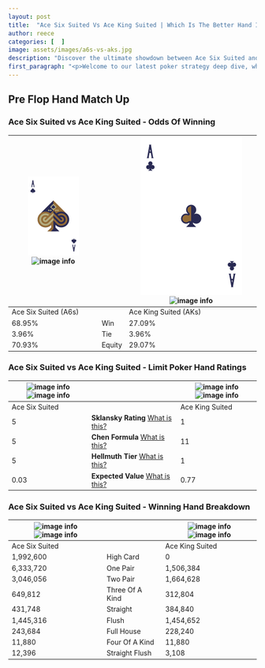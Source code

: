 ```yaml
---
layout: post
title:  "Ace Six Suited Vs Ace King Suited | Which Is The Better Hand In Poker? A Complete Guide"
author: reece
categories: [  ]
image: assets/images/a6s-vs-aks.jpg
description: "Discover the ultimate showdown between Ace Six Suited and Ace King Suited in poker! Uncover the odds, strategies, and scenarios where one hand triumphs over the other. Get ready to up your poker game with this thrilling analysis."
first_paragraph: "<p>Welcome to our latest poker strategy deep dive, where we're pitting two distinct hands against each other in a high-stakes showdown: Ace Six Suited vs Ace King Suited.</p><p>In the dynamic world of poker, every decision counts, and knowing which hand holds the upper hand is key to your success at the table.</p><p>In this article, we'll dissect these two hands, explore the scenarios where one dominates the other, and equip you with the knowledge to make strategic choices that can tip the odds in your favor.</p><p>Get ready to unravel the intriguing dynamics of these poker hands and elevate your game to new heights.</p>"
---
```




[comment]: # (sp0)

## Pre Flop Hand Match Up

<div class="table hand-ratings" markdown="1"> 



### Ace Six Suited vs Ace King Suited - Odds Of Winning


    
| ![image info](assets/images/hand1/A.png) ![image info](assets/images/hand1/6s.png) |  | ![image info](assets/images/hand2/A.png) ![image info](assets/images/hand2/ks.png) |
| -------- | -------- | -------- |
| Ace Six Suited (A6s) |  | Ace King Suited (AKs) |
| 68.95% | Win | 27.09% |
| 3.96% | Tie | 3.96% |
| 70.93% | Equity | 29.07% |




[comment]: # (sp1)



### Ace Six Suited vs Ace King Suited - Limit Poker Hand Ratings


    
| ![image info](https://www.riverpairs.com/assets/images/hand1/A.png) ![image info](https://www.riverpairs.com/assets/images/hand1/6s.png) |  | ![image info](https://www.riverpairs.com/assets/images/hand2/A.png) ![image info](https://www.riverpairs.com/assets/images/hand2/ks.png) |
| -------- | -------- | -------- |
| Ace Six Suited |  | Ace King Suited |
| 5 | **Sklansky Rating** [What is this?](/sklansky-rating-explained) | 1 |
| 5 | **Chen Formula** [What is this?](/chen-formula-explained) | 11 |
| 5 | **Hellmuth Tier** [What is this?](/Hellmuth-tier-explained) | 1 |
| 0.03 | **Expected Value** [What is this?](/expected-value-explained) | 0.77 |




[comment]: # (sp2)



### Ace Six Suited vs Ace King Suited - Winning Hand Breakdown


    
| ![image info](https://www.riverpairs.com/assets/images/hand1/A.png) ![image info](https://www.riverpairs.com/assets/images/hand1/6s.png) |  | ![image info](https://www.riverpairs.com/assets/images/hand2/A.png) ![image info](https://www.riverpairs.com/assets/images/hand2/ks.png) |
| -------- | -------- | -------- |
| Ace Six Suited |  | Ace King Suited |
| 1,992,600 | High Card | 0 |
| 6,333,720 | One Pair | 1,506,384 |
| 3,046,056 | Two Pair | 1,664,628 |
| 649,812 | Three Of A Kind | 312,804 |
| 431,748 | Straight | 384,840 |
| 1,445,316 | Flush | 1,454,652 |
| 243,684 | Full House | 228,240 |
| 11,880 | Four Of A Kind | 11,880 |
| 12,396 | Straight Flush | 3,108 |




[comment]: # (sp3)



</div>

[comment]: # (sp4)



[comment]: # (sp5)

